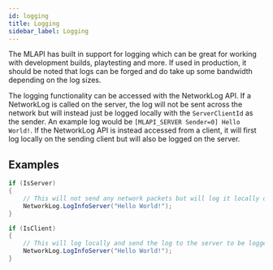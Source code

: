 ```yaml
---
id: logging
title: Logging
sidebar_label: Logging
---
```


The MLAPI has built in support for logging which can be great for working with development builds, playtesting and more. If used in production, it should be noted that logs can be forged and do take up some bandwidth depending on the log sizes.

The logging functionality can be accessed with the NetworkLog API. If a NetworkLog is called on the server, the log will not be sent across the network but will instead just be logged locally with the `ServerClientId` as the sender. An example log would be `[MLAPI_SERVER Sender=0] Hello World!`. If the NetworkLog API is instead accessed from a client, it will first log locally on the sending client but will also be logged on the server.

## Examples

```csharp
if (IsServer)
{
    // This will not send any network packets but will log it locally on the server
    NetworkLog.LogInfoServer("Hello World!");
}

if (IsClient)
{
    // This will log locally and send the log to the server to be logged there aswell
    NetworkLog.LogInfoServer("Hello World!");
}
```